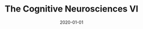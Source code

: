 ---
title: "The Cognitive Neurosciences VI"
collection: publications
permalink: /publication/2020_the-cognitive-neurosciences-vi
date: 2020-01-01
year: 2020
venue: 'MIT Press'
authors: 'Poeppel D, Gazzaniga M, Mangun GR'
number: '6'
citation: 'Poeppel D, Gazzaniga M, Mangun GR (2020). The Cognitive Neurosciences VI. MIT Press.'
category: 'book'
publisher: 'MIT Press'
---